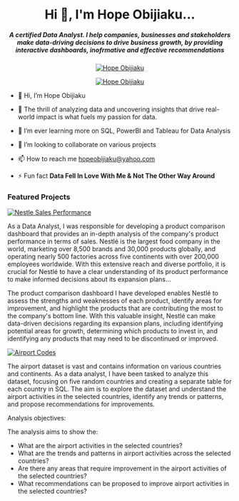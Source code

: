 <h1 align="center">Hi 👋, I'm Hope Obijiaku...</h1>
<h5 align="center">A certified Data Analyst. I help companies, businesses and stakeholders make data-driving decisions to drive business growth, by providing interactive dashboards, inofrmative and effective recommendations</h5>

<p align="center"> <a href="http://www.linkedin.com/in/hope-obijiaku-data-analyst"><img src="https://img.shields.io/badge/-Connect With Hope%20Obijiaku-blue?logo=linkedin&style=for-the-badge" alt="Hope Obijiaku" /></a>
<p align="center"> <a href="https://instagram.com/hopeobij?igshid=ZDdkNTZiNTM="><img src="https://img.shields.io/badge/-Follow Hope%20Obijiaku-white?logo=instagram&style=for-the-badge" alt="Hope Obijiaku" /></a>




- 👋 Hi, I’m Hope Obijiaku
  
- 👀 The thrill of analyzing data and uncovering insights that drive real-world impact is what fuels my passion for data.
  
- 🌱 I’m ever learning more on SQL, PowerBI and Tableau for Data Analysis
  
- 💞️ I’m looking to collaborate on various projects
  
- 📫 How to reach me hopeobijiaku@yahoo.com

- ⚡ Fun fact **Data Fell In Love With Me & Not The Other Way Around**
  
  

<h3 align="left">Featured Projects</h3>
<p align="left"> <p>
<p align="left"> <a href="https://1drv.ms/x/s!ArjlIue8ztvxgZligICBG5QV7tzicQ?e=M3HIwR"><img src="https://img.shields.io/badge/-Nestle_Sales_Performance-black?logo=onedrive&style=for-the-badge" alt="Nestle Sales Performance"/></a>
<p align="left"> As a Data Analyst, I was responsible for developing a product comparison dashboard that provides an in-depth analysis of the company's product performance in terms of sales. Nestlé is the largest food company in the world, marketing over 8,500 brands and 30,000 products globally, and operating nearly 500 factories across five continents with over 200,000 employees worldwide. With this extensive reach and diverse portfolio, it is crucial for Nestlé to have a clear understanding of its product performance to make informed decisions about its expansion plans...<p>
  
<p align="left">The product comparison dashboard I have developed enables Nestlé to assess the strengths and weaknesses of each product, identify areas for improvement, and highlight the products that are contributing the most to the company's bottom line. With this valuable insight, Nestlé can make data-driven decisions regarding its expansion plans, including identifying potential areas for growth, determining which products to invest in, and identifying any products that may need to be discontinued or improved.<p>
  

 <p align="left"> <a href="https://1drv.ms/b/s!ArjlIue8ztvxgZ9imZjpxV-8Ewgavw?e=1QrEy6"><img src="https://img.shields.io/badge/-Airport_Codes_Data-black?logo=ondrive&style=for-the-badge" alt="Airport Codes"/></a>
<p align="left">  The airport dataset is vast and contains information on various countries and continents. As a data analyst, I have been tasked to analyze this dataset, focusing on five random countries and creating a separate table for each country in SQL. The aim is to explore the dataset and understand the airport activities in the selected countries, identify any trends or patterns, and propose recommendations for improvements.<p>
<p align="left"> <a>Analysis objectives:</a>
<p align="left"> <a>The analysis aims to show the:</a>
  
- What are the airport activities in the selected countries?
- What are the trends and patterns in airport activities across the selected countries?
-	Are there any areas that require improvement in the airport activities of the selected countries?
-	What recommendations can be proposed to improve airport activities in the selected countries?


<!---
Hopeobij/Hopeobij is a ✨ special ✨ repository because its `README.md` (this file) appears on your GitHub profile.
You can click the Preview link to take a look at your changes.
--->
